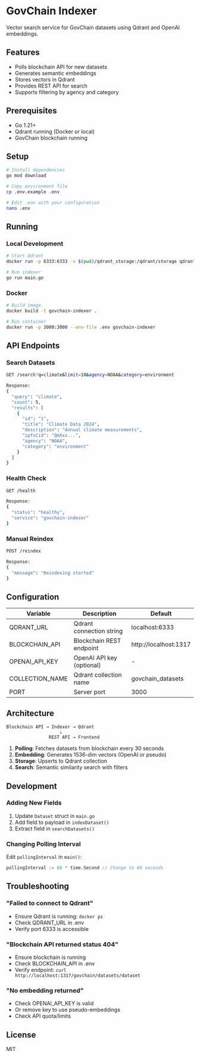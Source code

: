 # GovChain Indexer

Vector search service for GovChain datasets using Qdrant and OpenAI embeddings.

## Features

- Polls blockchain API for new datasets
- Generates semantic embeddings
- Stores vectors in Qdrant
- Provides REST API for search
- Supports filtering by agency and category

## Prerequisites

- Go 1.21+
- Qdrant running (Docker or local)
- GovChain blockchain running

## Setup

```bash
# Install dependencies
go mod download

# Copy environment file
cp .env.example .env

# Edit .env with your configuration
nano .env
```

## Running

### Local Development

```bash
# Start Qdrant
docker run -p 6333:6333 -v $(pwd)/qdrant_storage:/qdrant/storage qdrant/qdrant

# Run indexer
go run main.go
```

### Docker

```bash
# Build image
docker build -t govchain-indexer .

# Run container
docker run -p 3000:3000 --env-file .env govchain-indexer
```

## API Endpoints

### Search Datasets

```bash
GET /search?q=climate&limit=10&agency=NOAA&category=environment

Response:
{
  "query": "climate",
  "count": 5,
  "results": [
    {
      "id": "1",
      "title": "Climate Data 2024",
      "description": "Annual climate measurements",
      "ipfsCid": "QmXxx...",
      "agency": "NOAA",
      "category": "environment"
    }
  ]
}
```

### Health Check

```bash
GET /health

Response:
{
  "status": "healthy",
  "service": "govchain-indexer"
}
```

### Manual Reindex

```bash
POST /reindex

Response:
{
  "message": "Reindexing started"
}
```

## Configuration

| Variable | Description | Default |
|----------|-------------|---------|
| QDRANT_URL | Qdrant connection string | localhost:6333 |
| BLOCKCHAIN_API | Blockchain REST endpoint | http://localhost:1317 |
| OPENAI_API_KEY | OpenAI API key (optional) | - |
| COLLECTION_NAME | Qdrant collection name | govchain_datasets |
| PORT | Server port | 3000 |

## Architecture

```
Blockchain API → Indexer → Qdrant
                    ↓
                REST API → Frontend
```

1. **Polling**: Fetches datasets from blockchain every 30 seconds
2. **Embedding**: Generates 1536-dim vectors (OpenAI or pseudo)
3. **Storage**: Upserts to Qdrant collection
4. **Search**: Semantic similarity search with filters

## Development

### Adding New Fields

1. Update `Dataset` struct in `main.go`
2. Add field to payload in `indexDataset()`
3. Extract field in `searchDatasets()`

### Changing Polling Interval

Edit `pollingInterval` in `main()`:

```go
pollingInterval := 60 * time.Second // Change to 60 seconds
```

## Troubleshooting

### "Failed to connect to Qdrant"

- Ensure Qdrant is running: `docker ps`
- Check QDRANT_URL in .env
- Verify port 6333 is accessible

### "Blockchain API returned status 404"

- Ensure blockchain is running
- Check BLOCKCHAIN_API in .env
- Verify endpoint: `curl http://localhost:1317/govchain/datasets/dataset`

### "No embedding returned"

- Check OPENAI_API_KEY is valid
- Or remove key to use pseudo-embeddings
- Check API quota/limits

## License

MIT
